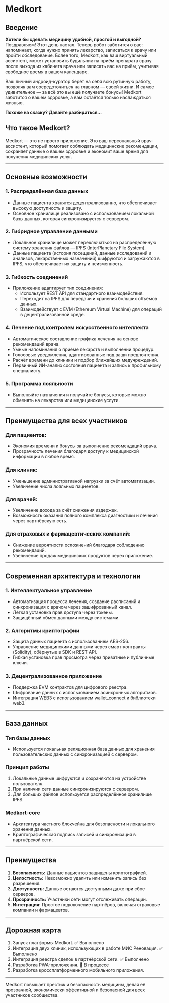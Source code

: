 # Medkort

## Введение

**Хотели бы сделать медицину удобной, простой и выгодной?**
Поздравляем! Этот день настал. Теперь робот заботится о вас: напоминает, когда нужно принять лекарство, записаться к врачу или пройти обследование. Более того, Medkort, как ваш виртуальный ассистент, может установить будильник на приём препарата сразу после выхода из кабинета врача или записать вас на приём, учитывая свободное время в вашем календаре.

Ваш личный андроид-куратор берёт на себя всю рутинную работу, позволяя вам сосредоточиться на главном — своей жизни. И самое удивительное — за всё это вы ещё получаете бонусы! Medkort заботится о вашем здоровье, а вам остаётся только наслаждаться жизнью.

**Похоже на сказку? Давайте разбираться...**

## Что такое Medkort?

Medkort — это не просто приложение. Это ваш персональный врач-ассистент, который помогает соблюдать медицинские рекомендации, сохраняет данные о вашем здоровье и экономит ваше время для получения медицинских услуг.

---

## Основные возможности

### 1. Распределённая база данных
- Данные пациента хранятся децентрализованно, что обеспечивает высокую доступность и защиту.
- Основное хранилище реализовано с использованием локальной базы данных, которая синхронизируется с сервером.

### 2. Гибридное управление данными
- Локальное хранилище может переключаться на распределённую систему хранения файлов — IPFS (InterPlanetary File System).
- Данные пациента (история посещений, данные исследований и анализов, лекарственных назначений) шифруются и загружаются в IPFS, что обеспечивает их защиту и неизменность.

### 3. Гибкость соединений
- Приложение адаптирует тип соединения:
  - Использует REST API для стандартного взаимодействия.
  - Переходит на IPFS для передачи и хранения больших объёмов данных.
  - Взаимодействует с EVM (Ethereum Virtual Machine) для операций в децентрализованной среде.

### 4. Лечение под контролем искусственного интеллекта
- Автоматическое составление графика лечения на основе рекомендаций врача.
- Умные напоминания о приёме лекарств и выполнении процедур.
- Голосовые уведомления, адаптированные под ваши предпочтения.
- Расчёт времени до клиники и подбор ближайших медучреждений.
- Первичный ИИ-анализ состояния пациента и запись к профильному специалисту.

### 5. Программа лояльности
- Выполняйте назначения и получайте бонусы, которые можно обменять на лекарства или медицинские услуги.

---

## Преимущества для всех участников

### Для пациентов:
- Экономия времени и бонусы за выполнение рекомендаций врача.
- Прозрачность лечения благодаря доступу к медицинской информации в любое время.

### Для клиник:
- Уменьшение административной нагрузки за счёт автоматизации.
- Увеличение числа лояльных пациентов.

### Для врачей:
- Увеличение дохода за счёт снижения издержек.
- Возможность оказания полного комплекса диагностики и лечения через партнёрскую сеть.

### Для страховых и фармацевтических компаний:
- Снижение вероятности осложнений благодаря соблюдению рекомендаций.
- Увеличение продаж медицинских продуктов через приложение.

---

## Современная архитектура и технологии

### 1. Интеллектуальное управление
- Автоматизация процесса лечения, создание расписаний и синхронизация с врачом через зашифрованный канал.
- Лёгкая установка прав доступа через токены.
- Защищённый обмен данными между системами.

### 2. Алгоритмы криптографии
- Защита данных пациента с использованием AES-256.
- Управление медицинскими данными через смарт-контракты (Solidity), обёрнутые в SDK и REST API.
- Гибкая установка прав просмотра через приватные и публичные ключи.

### 3. Децентрализованное приложение
- Поддержка EVM контрактов для цифрового реестра.
- Шифрование данных с использованием асинхронных алгоритмов.
- Интеграция WEB3 с использованием wallet_connect и библиотеки web3.

---

## База данных

### Тип базы данных
- Используется локальная реляционная база данных для хранения пользовательских данных с синхронизацией с сервером.

### Принцип работы
1. Локальные данные шифруются и сохраняются на устройстве пользователя.
2. При наличии сети данные синхронизируются с сервером.
3. Для больших файлов используется распределённое хранилище IPFS.

### Medkort-core
- Архитектура частного блокчейна для безопасности и локального хранения данных.
- Криптографическая подпись записей и синхронизация в партнёрской сети.

---

## Преимущества

1. **Безопасность:** Данные пациентов защищены криптографией.
2. **Целостность:** Невозможно удалить или изменить запись без разрешения.
3. **Доступность:** Данные остаются доступными даже при сбое серверов.
4. **Прозрачность:** Участники сети могут отслеживать операции.
5. **Интеграция:** Простое подключение партнёров, включая страховые компании и фармацевтов.

---

## Дорожная карта

1. Запуск платформы Medkort. ✅ Выполнено
2. Интеграция двух клиник, использующих в работе МИС Реновация. ✅ Выполнено
3. Интеграция реестра сделок в партнёрской сети. ✅ Выполнено
4. Разработка PWA-приложения. 🚧 В процессе
5. Разработка кроссплатформенного мобильного приложения.

---

Medkort повышает престиж и безопасность медицины, делая её прозрачной, экономически эффективной и безопасной для всех участников сообщества.
